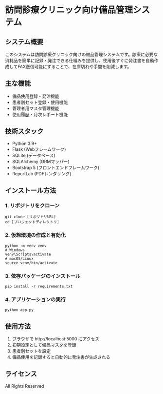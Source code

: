 # 訪問診療クリニック向け備品管理システム

## システム概要
このシステムは訪問診療クリニック向けの備品管理システムです。診療に必要な消耗品を簡単に記録・発注できる仕組みを提供し、使用後すぐに発注書を自動作成してFAX送信可能にすることで、在庫切れや手間を削減します。

## 主な機能
- 備品使用登録・発注機能
- 患者別セット登録・使用機能
- 管理者用マスタ管理機能
- 使用履歴・月次レポート機能

## 技術スタック
- Python 3.9+
- Flask (Webフレームワーク)
- SQLite (データベース)
- SQLAlchemy (ORMマッパー)
- Bootstrap 5 (フロントエンドフレームワーク)
- ReportLab (PDFレンダリング)

## インストール方法

### 1. リポジトリをクローン
```
git clone [リポジトリURL]
cd [プロジェクトディレクトリ]
```

### 2. 仮想環境の作成と有効化
```
python -m venv venv
# Windows
venv\Scripts\activate
# macOS/Linux
source venv/bin/activate
```

### 3. 依存パッケージのインストール
```
pip install -r requirements.txt
```

### 4. アプリケーションの実行
```
python app.py
```

## 使用方法
1. ブラウザで http://localhost:5000 にアクセス
2. 初期設定として備品マスタを登録
3. 患者別セットを設定
4. 備品使用を記録すると自動的に発注書が生成される

## ライセンス
All Rights Reserved
